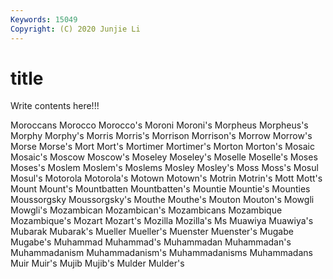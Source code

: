 ```yaml
---
Keywords: 15049
Copyright: (C) 2020 Junjie Li
---
```


# title

Write contents here!!!
 
Moroccans 
Morocco
Morocco's 
Moroni 
Moroni's 
Morpheus 
Morpheus's 
Morphy 
Morphy's 
Morris 
Morris's 
Morrison
Morrison's 
Morrow 
Morrow's 
Morse 
Morse's 
Mort 
Mort's 
Mortimer 
Mortimer's 
Morton
Morton's 
Mosaic 
Mosaic's 
Moscow 
Moscow's 
Moseley 
Moseley's 
Moselle 
Moselle's 
Moses
Moses's 
Moslem 
Moslem's 
Moslems 
Mosley 
Mosley's 
Moss 
Moss's 
Mosul 
Mosul's
Motorola 
Motorola's 
Motown 
Motown's 
Motrin 
Motrin's 
Mott 
Mott's 
Mount 
Mount's
Mountbatten 
Mountbatten's 
Mountie 
Mountie's 
Mounties 
Moussorgsky 
Moussorgsky's 
Mouthe 
Mouthe's 
Mouton
Mouton's 
Mowgli 
Mowgli's 
Mozambican 
Mozambican's 
Mozambicans 
Mozambique 
Mozambique's 
Mozart 
Mozart's
Mozilla 
Mozilla's 
Ms 
Muawiya 
Muawiya's 
Mubarak 
Mubarak's 
Mueller 
Mueller's 
Muenster
Muenster's 
Mugabe 
Mugabe's 
Muhammad 
Muhammad's 
Muhammadan 
Muhammadan's 
Muhammadanism 
Muhammadanism's 
Muhammadanisms
Muhammadans 
Muir 
Muir's 
Mujib 
Mujib's 
Mulder 
Mulder's 
